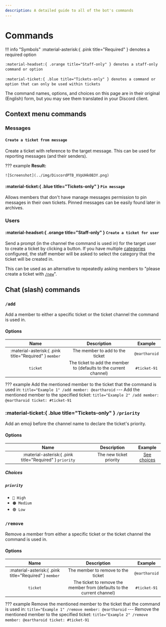 ```yaml
---
description: A detailed guide to all of the bot's commands
---
```


# Commands

!!! info "Symbols"
	:material-asterisk:{ .pink title="Required" } denotes a required option

	:material-headset:{ .orange title="Staff-only" } denotes a staff-only command or option

	:material-ticket:{ .blue title="Tickets-only" } denotes a command or option that can only be used within tickets


The command names, options, and choices on this page are in their original (English) form,
but you may see them translated in your Discord client. 

## Context menu commands

### Messages

#### `Create a ticket from message`

Create a ticket with reference to the target message.
This can be used for reporting messages (and their senders).

??? example
	**Result:**

	![Screenshot](../img/DiscordPTB_XVpUHk0B3Y.png)

#### :material-ticket:{ .blue title="Tickets-only" } `Pin message`

Allows members that don't have manage messages permission to pin messages in their own tickets.
Pinned messages can be easily found later in archives. 

### Users

#### :material-headset:{ .orange title="Staff-only" } `Create a ticket for user`

Send a prompt (in the channel the command is used in) for the target user to create a ticket by clicking a button.
If you have multiple [categories](./index.md#concept:categories) configured,
the staff member will be asked to select the category that the ticket will be created in.

This can be used as an alternative to repeatedly asking members to "please create a ticket with [`/new`](#new)". 

<!-- TODO: add screenshot -->

## Chat (slash) commands

### `/add`

Add a member to either a specific ticket or the ticket channel the command is used in.  

#### Options

|                          Name                          |                            Description                            |    Example    |
| :----------------------------------------------------: | :---------------------------------------------------------------: | :-----------: |
| :material-asterisk:{ .pink title="Required" } `member` |                  The member to add to the ticket                  | `@eartharoid` |
|                        `ticket`                        | The ticket to add the member to (defaults to the current channel) | `#ticket-91`  |

??? example
	Add the mentioned member to the ticket that the command is used in:
	``` title="Example 1"
	/add member: @eartharoid
	```
	---
	Add the mentioned member to the specified ticket:
	``` title="Example 2"
	/add member: @eartharoid ticket: #ticket-91
	```

### :material-ticket:{ .blue title="Tickets-only" } `/priority`

Add an emoji before the channel name to declare the ticket's priority.

#### Options

|                           Name                           |       Description       |          Example           |
| :------------------------------------------------------: | :---------------------: | :------------------------: |
| :material-asterisk:{ .pink title="Required" } `priority` | The new ticket priority | [See choices](#priority_1) |

##### Choices

##### `priority`

- `🔴 High`
- `🟠 Medium`
- `🟢 Low`

### `/remove`

Remove a member from either a specific ticket or the ticket channel the command is used in.  

#### Options

|                          Name                          |                              Description                               |    Example    |
| :----------------------------------------------------: | :--------------------------------------------------------------------: | :-----------: |
| :material-asterisk:{ .pink title="Required" } `member` |                   The member to remove to the ticket                   | `@eartharoid` |
|                        `ticket`                        | The ticket to remove the member from (defaults to the current channel) | `#ticket-91`  |

??? example
	Remove the mentioned member to the ticket that the command is used in:
	``` title="Example 1"
	/remove member: @eartharoid
	```
	---
	Remove the mentioned member to the specified ticket:
	``` title="Example 2"
	/remove member: @eartharoid ticket: #ticket-91
	```